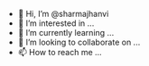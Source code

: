 - 👋 Hi, I’m @sharmajhanvi
- 👀 I’m interested in ...
- 🌱 I’m currently learning ...
- 💞️ I’m looking to collaborate on ...
- 📫 How to reach me ...

<!---
sharmajhanvi/sharmajhanvi is a ✨ special ✨ repository because its `README.md` (this file) appears on your GitHub profile.
You can click the Preview link to take a look at your changes.
--->
